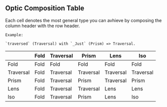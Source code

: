 ## Optic Composition Table


Each cell denotes the most general type you can avhieve by composing the column header with the row header.

```
Example:

`traversed` (Traversal) with `_Just` (Prism) => Traversal.
```

|           | Fold | Traversal | Prism     | Lens      | Iso       |
| --------- | ---- | --------- | ------    | ------    | ------    |
| Fold      | Fold | Fold      | Fold      | Fold      | Fold      |
| Traversal | Fold | Traversal | Traversal | Traversal | Traversal |
| Prism     | Fold | Traversal | Prism     | Traversal | Prism     |
| Lens      | Fold | Traversal | Traversal | Lens      | Lens      |
| Iso       | Fold | Traversal | Prism     | Lens      | Iso       |

